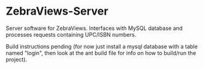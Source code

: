 ZebraViews-Server
=================

Server software for ZebraViews.
Interfaces with MySQL database and processes requests containing UPC/ISBN numbers.

Build instructions pending (for now just install a mysql database with a table named "login", then look at the ant build file for info on how to build/run the project).
